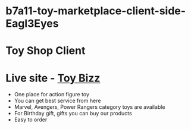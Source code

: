 # b7a11-toy-marketplace-client-side-Eagl3Eyes

# Toy Shop Client

# Live site - [__Toy Bizz__](https://toyshop-ab938.web.app/)

- One place for action figure toy
- You can get best service from here
- Marvel, Avengers, Power Rangers category toys are available
- For Birthday gift, gifts you can buy our products
- Easy to order